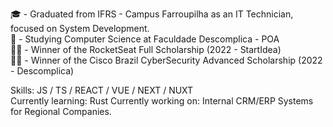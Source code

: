 🎓 - Graduated from IFRS - Campus Farroupilha as an IT Technician, focused on System Development. <br />
🏫 - Studying Computer Science at Faculdade Descomplica - POA <br />
🧑‍💻 - Winner of the RocketSeat Full Scholarship (2022 - StartIdea) <br />
🧑‍💻 - Winner of the Cisco Brazil CyberSecurity Advanced Scholarship (2022 - Descomplica) <br />

Skills: JS / TS / REACT / VUE / NEXT / NUXT <br />
Currently learning: Rust
Currently working on: Internal CRM/ERP Systems for Regional Companies.


